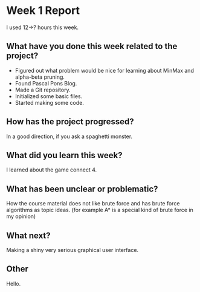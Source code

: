 # Week 1 Report
I used 12->? hours this week.

## What have you done this week related to the project?
* Figured out what problem would be nice for learning about MinMax and alpha-beta pruning.
* Found Pascal Pons Blog.
* Made a Git repository.
* Initialized some basic files.
* Started making some code.

## How has the project progressed?
In a good direction, if you ask a spaghetti monster.

## What did you learn this week?
I learned about the game connect 4.

## What has been unclear or problematic?
How the course material does not like brute force and has brute force algorithms as topic ideas. (for example A* is a special kind of brute force in my opinion)

## What next?
Making a shiny very serious graphical user interface.

## Other
Hello.

